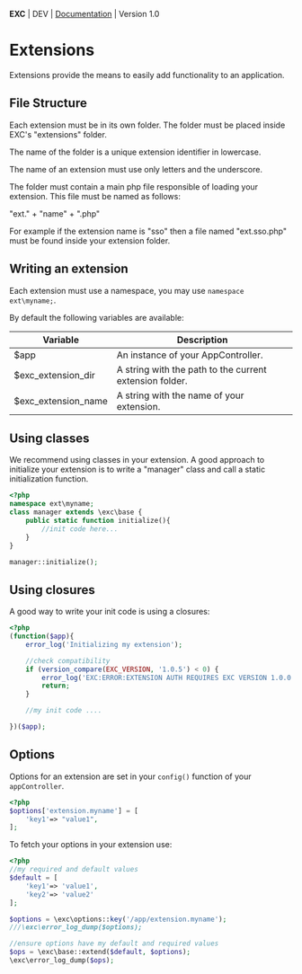 **EXC** | DEV | [Documentation](./doc_index.md) | Version 1.0<BR>

# Extensions #

Extensions provide the means to easily add functionality to an application.

## File Structure ##

Each extension must be in its own folder. The folder must be placed inside EXC's "extensions" folder.

The name of the folder is a unique extension identifier in lowercase.

The name of an extension must use only letters and the underscore.

The folder must contain a main php file responsible of loading your extension. This file must be named as follows:

"ext." + "name" + ".php"

For example if the extension name is "sso" then a file named "ext.sso.php" must be found inside your extension folder.

## Writing an extension ##

Each extension must use a namespace, you may use `namespace ext\myname;`.

By default the following variables are available:

| Variable | Description |
| -- | -- |
| $app | An instance of your AppController. |
| $exc_extension_dir | A string with the path to the current extension folder. |
| $exc_extension_name | A string with the name of your extension. |

## Using classes ##

We recommend using classes in your extension. A good approach to initialize your extension is to write a "manager" class and call a static initialization function.

```php
<?php
namespace ext\myname;
class manager extends \exc\base {
	public static function initialize(){
		//init code here...
	}
}

manager::initialize();
```

## Using closures ##

A good way to write your init code is using a closures:

```php
<?php
(function($app){
	error_log('Initializing my extension');

	//check compatibility
	if (version_compare(EXC_VERSION, '1.0.5') < 0) {
		error_log('EXC:ERROR:EXTENSION AUTH REQUIRES EXC VERSION 1.0.0 or greater');
		return;
	}

	//my init code ....

})($app);
```


## Options ##

Options for an extension are set in your `config()` function of your `appController`.

```php
<?php
$options['extension.myname'] = [
	'key1'=> "value1",
];
```

To fetch your options in your extension use:

```php
<?php
//my required and default values
$default = [  
	'key1'=> 'value1',
	'key2'=> 'value2'
];

$options = \exc\options::key('/app/extension.myname');
///\exc\error_log_dump($options);

//ensure options have my default and required values
$ops = \exc\base::extend($default, $options);
\exc\error_log_dump($ops);

```
